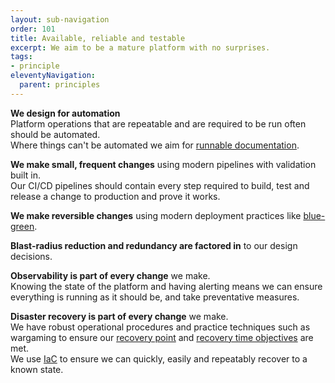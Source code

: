 ```yaml
---
layout: sub-navigation
order: 101
title: Available, reliable and testable
excerpt: We aim to be a mature platform with no surprises.
tags:
- principle
eleventyNavigation:
  parent: principles
---
```

**We design for automation** \
Platform operations that are repeatable and are required to be run often should be automated. \
Where things can't be automated we aim for [runnable documentation](https://github.blog/2015-10-06-runnable-documentation/).

**We make small, frequent changes** using modern pipelines with validation built in. \
Our CI/CD pipelines should contain every step required to build, test and release a change to production and prove it works.

**We make reversible changes** using modern deployment practices like [blue-green](https://docs.aws.amazon.com/whitepapers/latest/overview-deployment-options/bluegreen-deployments.html).

**Blast-radius reduction and redundancy are factored in** to our design decisions.

**Observability is part of every change** we make.\
Knowing the state of the platform and having alerting means we can ensure everything is running as it should be, and take preventative measures.

**Disaster recovery is part of every change** we make. \
We have robust operational procedures and practice techniques such as wargaming to ensure our [recovery point](https://en.wikipedia.org/wiki/Disaster_recovery#Recovery_Point_Objective) and [recovery time objectives](https://en.wikipedia.org/wiki/Disaster_recovery#Recovery_Time_Objective) are met. \
We use [IaC](https://en.wikipedia.org/wiki/Infrastructure_as_code) to ensure we can quickly, easily and repeatably recover to a known state. 
